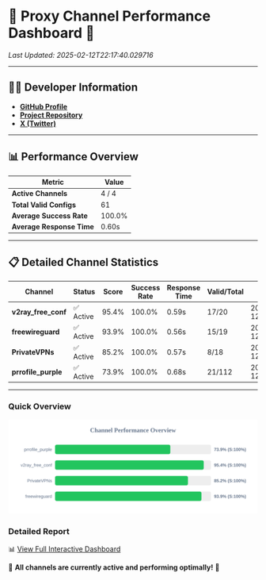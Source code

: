 # 🌟 Proxy Channel Performance Dashboard 🌟

_Last Updated: 2025-02-12T22:17:40.029716_

---

## 👩‍💻 Developer Information

- **[GitHub Profile](https://github.com/4n0nymou3)**  
- **[Project Repository](https://github.com/4n0nymou3/multi-proxy-config-fetcher)**  
- **[X (Twitter)](https://x.com/4n0nymou3)**  

---

## 📊 Performance Overview

| Metric                | Value       |
|-----------------------|-------------|
| **Active Channels**   | 4 / 4       |
| **Total Valid Configs** | 61          |
| **Average Success Rate** | 100.0%      |
| **Average Response Time** | 0.60s       |

---

## 📋 Detailed Channel Statistics

| Channel          | Status     | Score  | Success Rate | Response Time | Valid/Total | Last Success               |
|------------------|------------|--------|--------------|---------------|-------------|----------------------------|
| **v2ray_free_conf**  | ✅ Active  | 95.4%  | 100.0% | 0.59s         | 17/20       | 2025-02-12T22:17:38.836992 |
| **freewireguard**  | ✅ Active  | 93.9%  | 100.0% | 0.56s         | 15/19       | 2025-02-12T22:17:40.027851 |
| **PrivateVPNs**  | ✅ Active  | 85.2%  | 100.0% | 0.57s         | 8/18       | 2025-02-12T22:17:39.445081 |
| **prrofile_purple**  | ✅ Active  | 73.9%  | 100.0% | 0.68s         | 21/112       | 2025-02-12T22:17:38.175749 |

---

### Quick Overview
<div align="center">
  <a href="https://raw.githubusercontent.com/nullluser/NullRepo/refs/heads/main/assets/channel_stats_chart.svg">
    <img src="https://raw.githubusercontent.com/nullluser/NullRepo/refs/heads/main/assets/channel_stats_chart.svg" alt="Source Performance Statistics" width="800">
  </a>
</div>

### Detailed Report
📊 [View Full Interactive Dashboard](https://htmlpreview.github.io/?https://github.com/nullluser/NullRepo/blob/main/assets/performance_report.html)

🎉 **All channels are currently active and performing optimally!** 🎉
